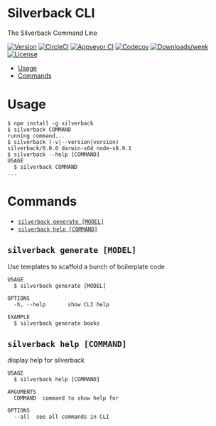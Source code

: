 Silverback CLI
==========

The Silverback Command Line

[![Version](https://img.shields.io/npm/v/silverback.svg)](https://npmjs.org/package/silverback)
[![CircleCI](https://circleci.com/gh/icapps/nodejs-silverback-cli/tree/master.svg?style=shield)](https://circleci.com/gh/icapps/nodejs-silverback-cli/tree/master)
[![Appveyor CI](https://ci.appveyor.com/api/projects/status/github/icapps/nodejs-silverback-cli?branch=master&svg=true)](https://ci.appveyor.com/project/icapps/nodejs-silverback-cli/branch/master)
[![Codecov](https://codecov.io/gh/icapps/nodejs-silverback-cli/branch/master/graph/badge.svg)](https://codecov.io/gh/icapps/nodejs-silverback-cli)
[![Downloads/week](https://img.shields.io/npm/dw/silverback.svg)](https://npmjs.org/package/silverback)
[![License](https://img.shields.io/npm/l/silverback.svg)](https://github.com/icapps/nodejs-silverback-cli/blob/master/package.json)

<!-- toc -->
* [Usage](#usage)
* [Commands](#commands)
<!-- tocstop -->
# Usage
<!-- usage -->
```sh-session
$ npm install -g silverback
$ silverback COMMAND
running command...
$ silverback (-v|--version|version)
silverback/0.0.0 darwin-x64 node-v8.9.1
$ silverback --help [COMMAND]
USAGE
  $ silverback COMMAND
...
```
<!-- usagestop -->
# Commands
<!-- commands -->
* [`silverback generate [MODEL]`](#silverback-generate-model)
* [`silverback help [COMMAND]`](#silverback-help-command)

## `silverback generate [MODEL]`

Use templates to scaffold a bunch of boilerplate code

```
USAGE
  $ silverback generate [MODEL]

OPTIONS
  -h, --help       show CLI help

EXAMPLE
  $ silverback generate books
```

## `silverback help [COMMAND]`

display help for silverback

```
USAGE
  $ silverback help [COMMAND]

ARGUMENTS
  COMMAND  command to show help for

OPTIONS
  --all  see all commands in CLI
```

<!-- commandsstop -->
